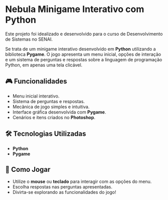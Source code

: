 # Nebula Minigame Interativo com Python

Este projeto foi idealizado e desenvolvido para o curso de Desenvolvimento de Sistemas no SENAI.

Se trata de um minigame interativo desenvolvido em **Python** utilizando a biblioteca **Pygame**. O jogo apresenta um menu inicial, opções de interação e um sistema de perguntas e respostas sobre a linguagem de programação Python, em apenas uma tela clicável.

## 🎮 Funcionalidades
- Menu inicial interativo.
- Sistema de perguntas e respostas.
- Mecânica de jogo simples e intuitiva.
- Interface gráfica desenvolvida com **Pygame**.
- Cenários e itens criados no **Photoshop**.

## 🛠️ Tecnologias Utilizadas
- **Python**
- **Pygame**

## 🚀 Como Jogar
- Utilize o **mouse** ou **teclado** para interagir com as opções do menu.
- Escolha respostas nas perguntas apresentadas.
- Divirta-se explorando as funcionalidades do jogo!
